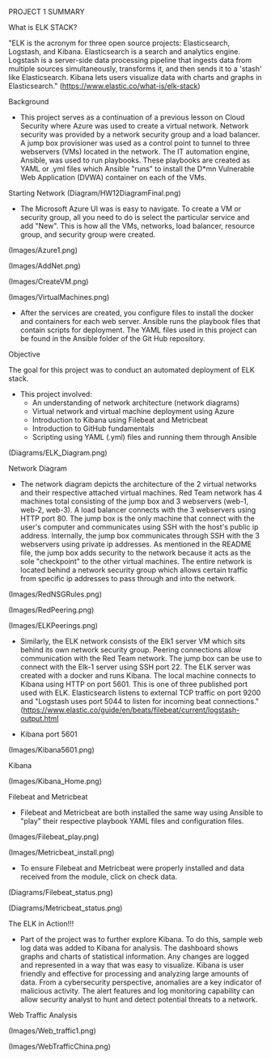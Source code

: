 PROJECT 1 SUMMARY


What is ELK STACK?
 
"ELK is the acronym for three open source projects: Elasticsearch, Logstash, and Kibana. Elasticsearch is a search and analytics engine. Logstash is a server-side data
processing pipeline that ingests data from multiple sources simultaneously, transforms it, and then sends it to a 'stash' like Elasticsearch. Kibana lets
users visualize data with charts and graphs in Elasticsearch." (https://www.elastic.co/what-is/elk-stack)


Background
- This project serves as a continuation of a previous lesson on Cloud Security where Azure was used to
create a virtual network. Network security was provided by a network security group and a load balancer.
A jump box provisioner was used as a control point to tunnel to three webservers (VMs) located in the network.
The IT automation engine, Ansible, was used to run playbooks. These playbooks are created as YAML or .yml files
which Ansible "runs" to install the D*mn Vulnerable Web Application (DVWA) container on each of the VMs.

Starting Network
(Diagram/HW12DiagramFinal.png)

- The Microsoft Azure UI was is easy to navigate. To create a VM or security group, all you need to do is select the particular service and add "New".
This is how all the VMs, networks, load balancer, resource group, and security group were created.

 (Images/Azure1.png)

 (Images/AddNet.png)

 (Images/CreateVM.png)

 (Images/VirtualMachines.png)

- After the services are created, you configure files to install the docker and containers for each web server. Ansible runs the playbook files that contain scripts
for deployment. The YAML files used in this project can be found in the Ansible folder of the Git Hub repository.


Objective

The goal for this project was to conduct an automated deployment of ELK stack.
- This project involved:
  - An understanding of network architecture (network diagrams)
  - Virtual network and virtual machine deployment using Azure
  - Introduction to Kibana using Filebeat and Metricbeat
  - Introduction to GitHub fundamentals
  - Scripting using YAML (.yml) files and running them through Ansible

(Diagrams/ELK_Diagram.png)

Network Diagram

- The network diagram depicts the architecture of the 2 virtual networks and their respective attached virtual machines.
Red Team network has 4 machines total consisting of the jump box and 3 webservers (web-1, web-2, web-3). A load balancer connects with 
the 3 webservers using HTTP port 80. The jump box is the only machine that connect with the user's computer and communicates using SSH with the host's  public ip
address. Internally, the jump box communicates through SSH with the 3 webservers using private ip addresses. As mentioned in the README file, the jump box adds
security to the network because it acts as the sole "checkpoint" to the other virtual machines. The entire network is located behind a network security group which allows
certain traffic from specific ip addresses to pass through and into the network.

 (Images/RedNSGRules.png)

 (Images/RedPeering.png)

 (Images/ELKPeerings.png)

- Similarly, the ELK network consists of the Elk1 server VM which sits behind its own network security group. Peering connections allow communication with the Red Team
network. The jump box can be use to connect with the Elk-1 server using SSH port 22. The ELK server was created with a docker and runs Kibana. The local machine connects
to Kibana using HTTP on port 5601. This is one of three published port used with ELK. Elasticsearch listens to external TCP traffic on port 9200 and "Logstash uses
port 5044 to listen for incoming beat connections."(https://www.elastic.co/guide/en/beats/filebeat/current/logstash-output.html

- Kibana port 5601

 (Images/Kibana5601.png)

 Kibana

 (Images/Kibana_Home.png)

Filebeat and Metricbeat

- Filebeat and Metricbeat are both installed the same way using Ansible to "play" their respective playbook YAML files and configuration files.

 (Images/Filebeat_play.png)

 (Images/Metricbeat_install.png)

- To ensure Filebeat and Metricbeat were properly installed and data received from the module, click on check data.

 (Diagrams/Filebeat_status.png)
 
 (Diagrams/Metricbeat_status.png)

The ELK in Action!!!

- Part of the project was to further explore Kibana. To do this, sample web log data was added to Kibana for analysis. The dashboard shows graphs and charts of
statistical information. Any changes are logged and represented in a way that was easy to visualize. Kibana is user friendly and effective for processing and 
analyzing large amounts of data. From a cybersecurity perspective, anomalies are a key indicator of malicious activity. The alert features and log
monitoring capability can allow security analyst to hunt and detect potential threats to a network.    

Web Traffic Analysis

(Images/Web_traffic1.png)

(Images/WebTrafficChina.png)
